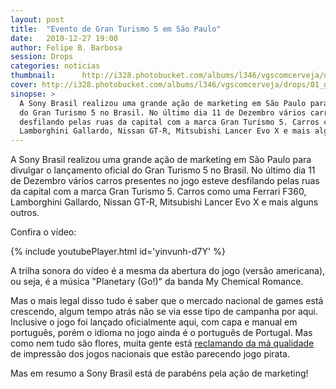 ```yaml
---
layout: post
title:  "Evento de Gran Turismo 5 em São Paulo"
date:   2010-12-27 19:00
author: Felipe B. Barbosa
session: Drops
categories: noticias
thumbnail:      http://i328.photobucket.com/albums/l346/vgscomcerveja/drops/01_gt5_sp/post_thumbnail_zpso9njs3de.jpg
cover: http://i328.photobucket.com/albums/l346/vgscomcerveja/drops/01_gt5_sp/post_header_zps2egnwlen.jpg
sinopse: >
  A Sony Brasil realizou uma grande ação de marketing em São Paulo para divulgar o lançamento oficial
  do Gran Turismo 5 no Brasil. No último dia 11 de Dezembro vários carros presentes no jogo esteve
  desfilando pelas ruas da capital com a marca Gran Turismo 5. Carros como uma Ferrari F360,
  Lamborghini Gallardo, Nissan GT-R, Mitsubishi Lancer Evo X e mais alguns outros.
---
```

A Sony Brasil realizou uma grande ação de marketing em São Paulo para divulgar o lançamento oficial
do Gran Turismo 5 no Brasil. No último dia 11 de Dezembro vários carros presentes no jogo esteve
desfilando pelas ruas da capital com a marca Gran Turismo 5. Carros como uma Ferrari F360,
Lamborghini Gallardo, Nissan GT-R, Mitsubishi Lancer Evo X e mais alguns outros.

Confira o vídeo:

{% include youtubePlayer.html id='yinvunh-d7Y' %}

A trilha sonora do vídeo é a mesma da abertura do jogo (versão americana), ou seja, é a música
"Planetary (Go!)" da banda My Chemical Romance.

Mas o mais legal disso tudo é saber que o mercado nacional de games está crescendo, algum tempo atrás
não se via esse tipo de campanha por aqui. Inclusive o jogo foi lançado oficialmente aqui, com
capa e manual em português, porém o idioma no jogo ainda é o português de Portugal. Mas como nem
tudo são flores, muita gente está [reclamando da má qualidade] de impressão dos jogos nacionais que
estão parecendo jogo pirata.

Mas em resumo a Sony Brasil está de parabéns pela ação de marketing!

[reclamando da má qualidade]: http://www1.folha.uol.com.br/tec/848502-gran-turismo-com-cara-de-falsificado-e-vendido-pela-sony-no-brasil-reclamam-consumidores.shtml
